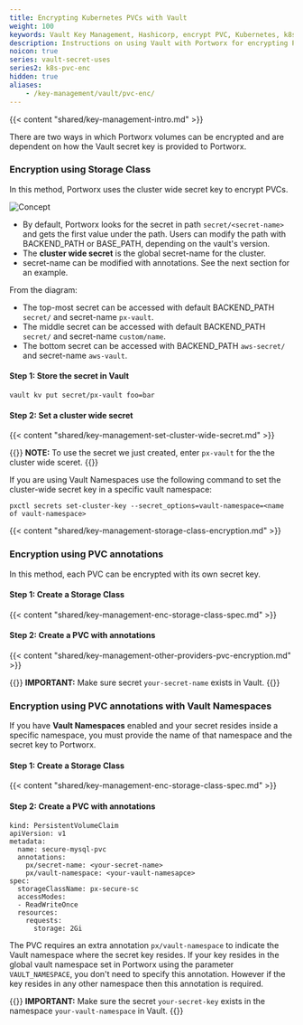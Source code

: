 ```yaml
---
title: Encrypting Kubernetes PVCs with Vault
weight: 100
keywords: Vault Key Management, Hashicorp, encrypt PVC, Kubernetes, k8s, Vault Namespaces
description: Instructions on using Vault with Portworx for encrypting PVCs in Kubernetes
noicon: true
series: vault-secret-uses
series2: k8s-pvc-enc
hidden: true
aliases:
    - /key-management/vault/pvc-enc/
---
```

{{< content "shared/key-management-intro.md" >}}

There are two ways in which Portworx volumes can be encrypted and are dependent on how the Vault secret key is provided to Portworx.

### Encryption using Storage Class

In this method, Portworx uses the cluster wide secret key to encrypt PVCs.

  ![Concept](/img/vault-px-concept.png)

- By default, Portworx looks for the secret in path `secret/<secret-name>` and gets the first value under the path. Users can modify the path with BACKEND_PATH or BASE_PATH, depending on the vault's version.
- The **cluster wide secret** is the global secret-name for the cluster.
- secret-name can be modified with annotations. See the next section for an example.

From the diagram:

- The top-most secret can be accessed with default BACKEND_PATH `secret/` and secret-name `px-vault`.
- The middle secret can be accessed with default BACKEND_PATH `secret/` and secret-name `custom/name`.
- The bottom secret can be accessed with BACKEND_PATH `aws-secret/` and secret-name `aws-vault`.


#### Step 1: Store the secret in Vault


```text
vault kv put secret/px-vault foo=bar 
```

#### Step 2: Set a cluster wide secret

{{< content "shared/key-management-set-cluster-wide-secret.md" >}}

{{<info>}}
**NOTE:** To use the secret we just created, enter `px-vault` for the the cluster wide sceret.
{{</info>}}

If you are using Vault Namespaces use the following command to set the cluster-wide secret key in a specific vault namespace:

```text
pxctl secrets set-cluster-key --secret_options=vault-namespace=<name of vault-namespace>
```

{{< content "shared/key-management-storage-class-encryption.md" >}}

### Encryption using PVC annotations

In this method, each PVC can be encrypted with its own secret key.

#### Step 1: Create a Storage Class

{{< content "shared/key-management-enc-storage-class-spec.md" >}}

#### Step 2: Create a PVC with annotations

{{< content "shared/key-management-other-providers-pvc-encryption.md" >}}

{{<info>}}
**IMPORTANT:** Make sure secret `your-secret-name` exists in Vault.
{{</info>}}

### Encryption using PVC annotations with Vault Namespaces

If you have **Vault Namespaces** enabled and your secret resides inside a specific namespace, you must provide the name of that namespace and the secret key to Portworx.

#### Step 1: Create a Storage Class

{{< content "shared/key-management-enc-storage-class-spec.md" >}}

#### Step 2: Create a PVC with annotations

```text
kind: PersistentVolumeClaim
apiVersion: v1
metadata:
  name: secure-mysql-pvc
  annotations:
    px/secret-name: <your-secret-name>
    px/vault-namespace: <your-vault-namesapce>
spec:
  storageClassName: px-secure-sc
  accessModes:
  - ReadWriteOnce
  resources:
    requests:
      storage: 2Gi
```

The PVC requires an extra annotation `px/vault-namespace` to indicate the Vault namespace where the secret key resides. If your key resides in the global vault namespace
set in Portworx using the parameter `VAULT_NAMESPACE`, you don't need to specify this annotation. However if the key resides in any other namespace then this annotation is
required.

{{<info>}}
**IMPORTANT:** Make sure the secret `your-secret-key` exists in the namespace `your-vault-namespace` in Vault.
{{</info>}}
